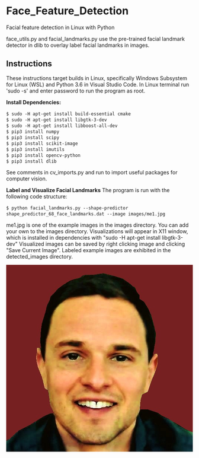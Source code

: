 # Face_Feature_Detection
Facial feature detection in Linux with Python

face_utils.py and facial_landmarks.py use the pre-trained facial landmark detector in dlib to overlay label
facial landmarks in images.

## Instructions

These instructions target builds in Linux,
specifically Windows Subsystem for Linux (WSL) and Python 3.6 in Visual Studio Code.
In Linux terminal run 'sudo -s' and enter password to run the program as root.

**Install Dependencies:**
```
$ sudo -H apt-get install build-essential cmake
$ sudo -H apt-get install libgtk-3-dev 
$ sudo -H apt-get install libboost-all-dev
$ pip3 install numpy
$ pip3 install scipy
$ pip3 install scikit-image
$ pip3 install imutils
$ pip3 install opencv-python
$ pip3 install dlib
```
See comments in cv_imports.py and run to import useful packages for computer vision.

**Label and Visualize Facial Landmarks**
The program is run with the following code structure:
```
$ python facial_landmarks.py --shape-predictor shape_predictor_68_face_landmarks.dat --image images/me1.jpg
```
me1.jpg is one of the example images in the images directory. You can add your own to the images directory.
Visualizations will appear in X11 window, which is installed in dependencies with "sudo -H apt-get install libgtk-3-dev"
Visualized images can be saved by right clicking image and clicking "Save Current Image".
Labeled example images are exhibited in the detected_images directory.&nbsp; 
&nbsp;


![Matt London - Original Image](https://github.com/MattLondon101/Face_Feature_Detection/blob/master/images/me1.jpg?raw=true)




